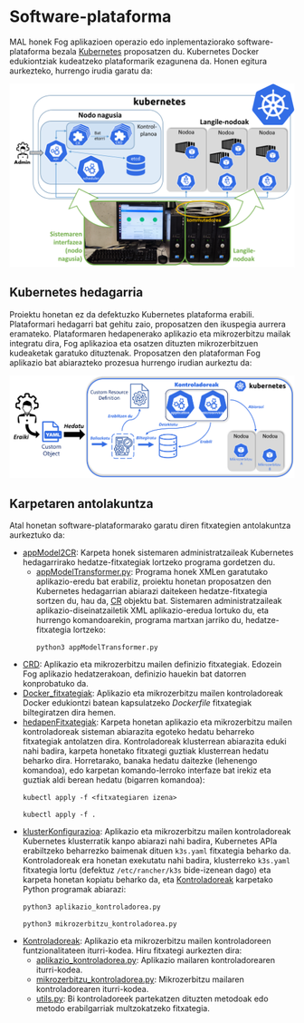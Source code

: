 # Software-plataforma

MAL honek Fog aplikazioen operazio edo inplementaziorako software-plataforma bezala [Kubernetes](https://kubernetes.io/) proposatzen du. Kubernetes Docker edukiontziak kudeatzeko plataformarik ezagunena da. Honen egitura aurkezteko, hurrengo irudia garatu da:

![Kubernetes_egitura](../../Irudiak/Kubernetes_egitura.png)

## Kubernetes hedagarria

Proiektu honetan ez da defektuzko Kubernetes plataforma erabili. Plataformari hedagarri bat gehitu zaio, proposatzen den ikuspegia aurrera eramateko. Plataformaren hedapenerako aplikazio eta mikrozerbitzu mailak integratu dira, Fog aplikazioa eta osatzen dituzten mikrozerbitzuen kudeaketak garatuko dituztenak. Proposatzen den plataforman Fog aplikazio bat abiarazteko prozesua hurrengo irudian aurkeztu da: 

![Kubernetes_hedagarria](../../Irudiak/Kubernetes_extension.png)

## Karpetaren antolakuntza

Atal honetan software-plataformarako garatu diren fitxategien antolakuntza aurkeztuko da:

- [appModel2CR](https://github.com/ekhurtado/EkaitzHurtado-MAL/tree/main/Kodea/Software_plataforma/appModel2CR): Karpeta honek sistemaren administratzaileak Kubernetes hedagarrirako hedatze-fitxategiak lortzeko programa gordetzen du.
  - [appModelTransformer.py](https://github.com/ekhurtado/EkaitzHurtado-MAL/blob/main/Kodea/Software_plataforma/appModel2CR/appModelTransformer.py): Programa honek XMLen garatutako aplikazio-eredu bat erabiliz, proiektu honetan proposatzen den Kubernetes hedagarrian abiarazi daitekeen hedatze-fitxategia sortzen du, hau da, [CR](https://kubernetes.io/docs/concepts/extend-kubernetes/api-extension/custom-resources/) objektu bat. Sistemaren administratzaileak aplikazio-diseinatzailetik XML aplikazio-eredua lortuko du, eta hurrengo komandoarekin, programa martxan jarriko du, hedatze-fitxategia lortzeko:
    ```
    python3 appModelTransformer.py
    ```
- [CRD](https://github.com/ekhurtado/EkaitzHurtado-MAL/tree/main/Kodea/Software_plataforma/CRD): Aplikazio eta mikrozerbitzu mailen definizio fitxategiak. Edozein Fog aplikazio hedatzerakoan, definizio hauekin bat datorren konprobatuko da.
- [Docker_fitxategiak](https://github.com/ekhurtado/EkaitzHurtado-MAL/tree/main/Kodea/Software_plataforma/Docker_fitxategiak): Aplikazio eta mikrozerbitzu mailen kontroladoreak Docker edukiontzi batean kapsulatzeko _Dockerfile_ fitxategiak biltegiratzen dira hemen.
- [hedapenFitxategiak](https://github.com/ekhurtado/EkaitzHurtado-MAL/tree/main/Kodea/Software_plataforma/hedapenFitxategiak): Karpeta honetan aplikazio eta mikrozerbitzu mailen kontroladoreak sisteman abiarazita egoteko hedatu beharreko fitxategiak antolatzen dira. Kontroladoreak klusterrean abiarazita eduki nahi badira, karpeta honetako fitxategi guztiak klusterrean hedatu beharko dira. Horretarako, banaka hedatu daitezke (lehenengo komandoa), edo karpetan komando-lerroko interfaze bat irekiz eta guztiak aldi berean hedatu (bigarren komandoa):
    ```
    kubectl apply -f <fitxategiaren izena>
    ```
    ```
    kubectl apply -f .
    ```
- [klusterKonfigurazioa](https://github.com/ekhurtado/EkaitzHurtado-MAL/tree/main/Kodea/Software_plataforma/klusterKonfigurazioa): Aplikazio eta mikrozerbitzu mailen kontroladoreak Kubernetes klusterratik kanpo abiarazi nahi badira, Kubernetes APIa erabiltzeko beharrezko baimenak dituen `k3s.yaml` fitxategia beharko da. Kontroladoreak era honetan exekutatu nahi badira, klusterreko `k3s.yaml` fitxategia lortu (defektuz `/etc/rancher/k3s` bide-izenean dago) eta karpeta honetan kopiatu beharko da, eta [Kontroladoreak](https://github.com/ekhurtado/EkaitzHurtado-MAL/tree/main/Kodea/Software_plataforma/Kontroladoreak) karpetako Python programak abiarazi:
    ```
    python3 aplikazio_kontroladorea.py
    ```
    ```
    python3 mikrozerbitzu_kontroladorea.py
    ```
- [Kontroladoreak](https://github.com/ekhurtado/EkaitzHurtado-MAL/tree/main/Kodea/Software_plataforma/Kontroladoreak): Aplikazio eta mikrozerbitzu mailen kontroladoreen funtzionalitateen iturri-kodea. Hiru fitxategi aurkezten dira:
  - [aplikazio_kontroladorea.py](https://github.com/ekhurtado/EkaitzHurtado-MAL/blob/main/Kodea/Software_plataforma/Kontroladoreak/aplikazio_kontroladorea.py):  Aplikazio mailaren kontroladorearen iturri-kodea.
  - [mikrozerbitzu_kontroladorea.py](https://github.com/ekhurtado/EkaitzHurtado-MAL/blob/main/Kodea/Software_plataforma/Kontroladoreak/mikrozerbitzu_kontroladorea.py): Mikrozerbitzu mailaren kontroladorearen iturri-kodea.
  - [utils.py](https://github.com/ekhurtado/EkaitzHurtado-MAL/blob/main/Kodea/Software_plataforma/Kontroladoreak/utils.py): Bi kontroladoreek partekatzen dituzten metodoak edo metodo erabilgarriak multzokatzeko fitxategia.